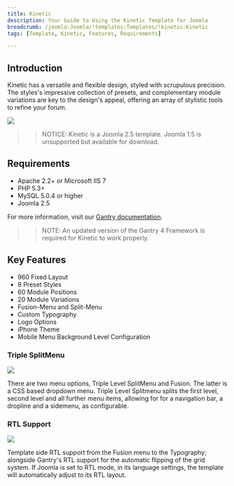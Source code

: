```yaml
---
title: Kinetic
description: Your Guide to Using the Kinetic Template for Joomla
breadcrumb: /joomla:Joomla/!templates:Templates/!kinetic:Kinetic
tags: [Template, Kinetic, Features, Requirements]

---
```


Introduction
-----

Kinetic has a versatile and flexible design, styled with scrupulous precision. The styles's impressive collection of presets, and complementary module variations are key to the design's appeal, offering an array of stylistic tools to refine your forum.

![][theme]

>> NOTICE: Kinetic is a Joomla 2.5 template. Joomla 1.5 is unsupported but available for download.

Requirements
-----

* Apache 2.2+ or Microsoft IIS 7
* PHP 5.3+
* MySQL 5.0.4 or higher
* Joomla 2.5

For more information, visit our [Gantry documentation][gantry].

>> NOTE: An updated version of the Gantry 4 Framework is required for Kinetic to work properly.

Key Features
-----

* 960 Fixed Layout
* 8 Preset Styles
* 60 Module Positions
* 20 Module Variations
* Fusion-Menu and Split-Menu
* Custom Typography
* Logo Options
* iPhone Theme
* Mobile Menu  Background Level Configuration

### Triple SplitMenu

![][splitmenu]

There are two menu options, Triple Level SplitMenu and Fusion. The latter is a CSS based dropdown menu. Triple Level Splitmenu splits the first level, second level and all further menu items, allowing for for a navigation bar, a dropline and a sidemenu, as configurable.

### RTL Support

![][rtl]

Template side RTL support from the Fusion menu to the Typography; alongside Gantry's RTL support for the automatic flipping of the grid system. If Joomla is set to RTL mode, in its language settings, the template will automatically adjust to its RTL layout.

[gantry]: http://www.gantry-framework.org/
[theme]: assets/kinetic.jpeg
[splitmenu]: assets/splitmenu.jpg
[rtl]: assets/rtl.jpg
[fusion]: assets/fusion.jpg
